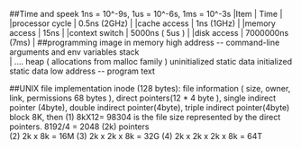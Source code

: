 ##Time and speek
	1ns = 10^-9s, 1us = 10^-6s, 1ms = 10^-3s
   |Item               | Time             |
   |processor cycle    | 0.5ns (2GHz)     |
   |cache access       | 1ns (1GHz)       |
   |memory access      | 15ns             |
   |context switch     | 5000ns ( 5us )   |
   |disk access        | 7000000ns (7ms)  |
##programming image in memory
high address -- command-line arguments and env variables
                stack  
                  |
                 ....
                heap  ( allocations from malloc family )
                uninitialized static data
                initialized static data
low address  -- program text 

##UNIX file implementation
inode (128 bytes): file information ( size, owner, link, permissions 68 bytes ), direct pointers(12 * 4 byte ), single indirect pointer (4byte), double indirect pointer(4byte), triple indirect pointer(4byte)
block 8K, then (1) 8kX12= 98304 is the file size represented by the direct pointers.
               8192/4 = 2048 (2k) pointers   
               (2) 2k x 8k = 16M 
               (3) 2k x 2k x 8k = 32G 
               (4) 2k x 2k x 2k x 8k = 64T 
